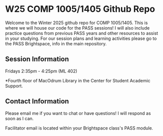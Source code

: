 # W25 COMP 1005/1405 Github Repo
Welcome to the Winter 2025 github repo for COMP 1005/1405. This is where we will house our code for the PASS sessions! 
I will also include practice questions from previous PASS years and other resources to assist in your studying. For our session
plans and learning activities please go to the PASS Brightspace, info in the main repository.

## Session Information
Fridays 2:35pm - 4:25pm (ML 402)

*Fourth floor of MacOdrum Library in the Center for Student Academic Support.

## Contact Information
Please email me if you want to chat or have questions! I will respond as soon as I can.

Facilitator email is located within your Brightspace class's PASS module.
